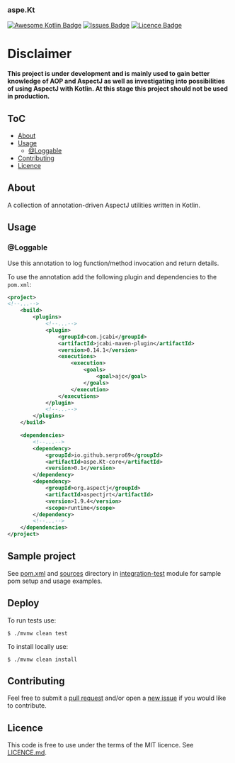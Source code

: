 ### aspe.Kt
[![Awesome Kotlin Badge](https://kotlin.link/awesome-kotlin.svg)](https://github.com/KotlinBy/awesome-kotlin)
[![Issues Badge](https://img.shields.io/github/issues/serpro69/aspe.Kt.svg)](https://github.com/serpro69/aspe.Kt/issues)
[![Licence Badge](https://img.shields.io/github/license/serpro69/aspe.Kt.svg)](LICENCE.md)


# Disclaimer
<b>
This project is under development and is mainly used to gain better knowledge of AOP and AspectJ
as well as investigating into possibilities of using AspectJ with Kotlin.  
At this stage this project should not be used in production.
</b>


## ToC
- [About](#about)
- [Usage](#usage)  
  - [@Loggable](#loggable)
- [Contributing](#contributing)
- [Licence](#licence)


## About
A collection of annotation-driven AspectJ utilities written in Kotlin.


## Usage

### @Loggable
Use this annotation to log function/method invocation and return details.  

To use the annotation add the following plugin and dependencies to the `pom.xml`:

```xml
<project>
<!--...-->
    <build>
        <plugins>
            <!--...-->
            <plugin>
                <groupId>com.jcabi</groupId>
                <artifactId>jcabi-maven-plugin</artifactId>
                <version>0.14.1</version>
                <executions>
                    <execution>
                        <goals>
                            <goal>ajc</goal>
                        </goals>
                    </execution>
                </executions>
            </plugin>
            <!--...-->
        </plugins>
    </build>

    <dependencies>
        <!--...-->
        <dependency>
            <groupId>io.github.serpro69</groupId>
            <artifactId>aspe.Kt-core</artifactId>
            <version>0.1</version>
        </dependency>
        <dependency>
            <groupId>org.aspectj</groupId>
            <artifactId>aspectjrt</artifactId>
            <version>1.9.4</version>
            <scope>runtime</scope>
        </dependency>
        <!--...-->
    </dependencies>
</project>
```

## Sample project
See [pom.xml](it/pom.xml) and [sources](it/src) directory in [integration-test](it) module for sample pom setup and usage examples.

## Deploy
To run tests use: 
```
$ ./mvnw clean test
```

To install locally use: 
```
$ ./mvnw clean install
```


## Contributing
Feel free to submit a [pull request](https://github.com/serpro69/aspe.Kt/compare) 
and/or open a [new issue](https://github.com/serpro69/aspe.Kt/issues/new)
if you would like to contribute.


## Licence
This code is free to use under the terms of the MIT licence.
See [LICENCE.md](LICENCE.md).

